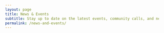 ```yaml
---
layout: page
title: News & Events
subtitle: Stay up to date on the latest events, community calls, and news.
permalink: /news-and-events/
---
```

